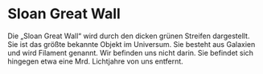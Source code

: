 # Sloan Great Wall

Die „Sloan Great Wall“ wird durch den dicken grünen Streifen dargestellt. Sie
ist das größte bekannte Objekt im Universum. Sie besteht aus Galaxien und wird
Filament genannt. Wir befinden uns nicht darin. Sie befindet sich hingegen etwa
eine Mrd. Lichtjahre von uns entfernt.
